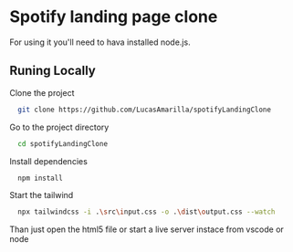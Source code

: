 
# Spotify landing page clone

For using it you'll need to hava installed node.js.



## Runing Locally

Clone the project

```bash
  git clone https://github.com/LucasAmarilla/spotifyLandingClone
```

Go to the project directory

```bash
  cd spotifyLandingClone
```

Install dependencies

```bash
  npm install
```

Start the tailwind

```bash
  npx tailwindcss -i .\src\input.css -o .\dist\output.css --watch
```

Than just open the html5 file or start a live server instace from vscode or node
